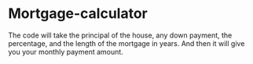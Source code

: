 # Mortgage-calculator

The code will take the principal of the house, any down payment, the percentage, and the length of the mortgage in years.
And then it will give you your monthly payment amount.
